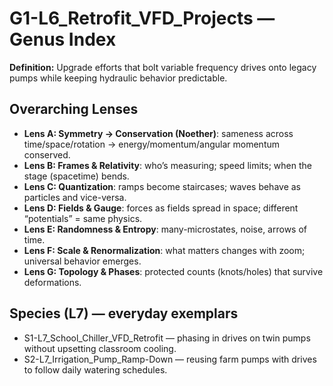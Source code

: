 # G1-L6_Retrofit_VFD_Projects — Genus Index
**Definition:** Upgrade efforts that bolt variable frequency drives onto legacy pumps while keeping hydraulic behavior predictable.
## Overarching Lenses

- **Lens A: Symmetry -> Conservation (Noether)**: sameness across time/space/rotation → energy/momentum/angular momentum conserved.
- **Lens B: Frames & Relativity**: who’s measuring; speed limits; when the stage (spacetime) bends.
- **Lens C: Quantization**: ramps become staircases; waves behave as particles and vice-versa.
- **Lens D: Fields & Gauge**: forces as fields spread in space; different “potentials” = same physics.
- **Lens E: Randomness & Entropy**: many-microstates, noise, arrows of time.
- **Lens F: Scale & Renormalization**: what matters changes with zoom; universal behavior emerges.
- **Lens G: Topology & Phases**: protected counts (knots/holes) that survive deformations.

## Species (L7) — everyday exemplars
- S1-L7_School_Chiller_VFD_Retrofit — phasing in drives on twin pumps without upsetting classroom cooling.
- S2-L7_Irrigation_Pump_Ramp-Down — reusing farm pumps with drives to follow daily watering schedules.
